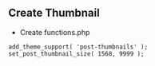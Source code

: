 ## Create Thumbnail

- Create functions.php

```
add_theme_support( 'post-thumbnails' );
set_post_thumbnail_size( 1568, 9999 );
```
